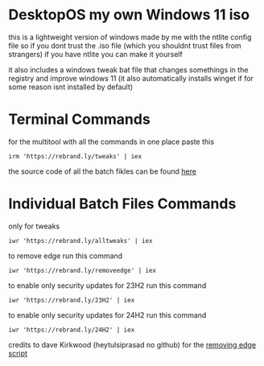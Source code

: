 # DesktopOS my own Windows 11 iso 

this is a lightweight version of windows made by me with the ntlite config file so if you dont trust the .iso file (which you shouldnt trust files from strangers) if you have ntlite you can make it yourself

it also includes a windows tweak bat file that changes somethings in the registry and improve windows 11 (it also automatically installs winget if for some reason isnt installed by default)

# Terminal Commands
for the multitool with all the commands in one place paste this
```
irm 'https://rebrand.ly/tweaks' | iex
```
the source code of all the batch fikles can be found [here](https://github.com/Panos0210/DesktopOS/tree/main/Batch%20FIles)
# Individual Batch Files Commands
only for tweaks
```
iwr 'https://rebrand.ly/alltweaks' | iex
```

to remove edge run this command
```
iwr 'https://rebrand.ly/removeedge' | iex
```

to enable only security updates for 23H2 run this command
```
iwr 'https://rebrand.ly/23H2' | iex
```

to enable only security updates for 24H2 run this command
```
iwr 'https://rebrand.ly/24H2' | iex
```

credits to dave Kirkwood (heytulsiprasad no github) for the [removing edge script](https://gist.github.com/heytulsiprasad/670b7451a1931cfd354c4813c74ac181)
